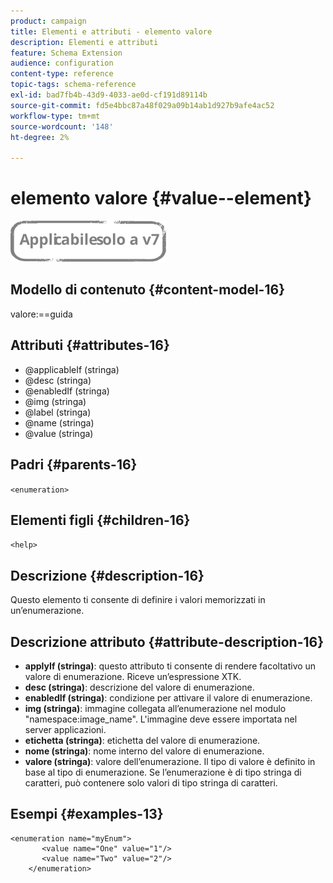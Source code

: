 ```yaml
---
product: campaign
title: Elementi e attributi - elemento valore
description: Elementi e attributi
feature: Schema Extension
audience: configuration
content-type: reference
topic-tags: schema-reference
exl-id: bad7fb4b-43d9-4033-ae0d-cf191d89114b
source-git-commit: fd5e4bbc87a48f029a09b14ab1d927b9afe4ac52
workflow-type: tm+mt
source-wordcount: '148'
ht-degree: 2%

---
```


# elemento valore {#value--element}

![](../../../assets/v7-only.svg)

## Modello di contenuto {#content-model-16}

valore:==guida

## Attributi {#attributes-16}

* @applicableIf (stringa)
* @desc (stringa)
* @enabledIf (stringa)
* @img (stringa)
* @label (stringa)
* @name (stringa)
* @value (stringa)

## Padri {#parents-16}

`<enumeration>`

## Elementi figli {#children-16}

`<help>`

## Descrizione {#description-16}

Questo elemento ti consente di definire i valori memorizzati in un’enumerazione.

## Descrizione attributo {#attribute-description-16}

* **applyIf (stringa)**: questo attributo ti consente di rendere facoltativo un valore di enumerazione. Riceve un’espressione XTK.
* **desc (stringa)**: descrizione del valore di enumerazione.
* **enabledIf (stringa)**: condizione per attivare il valore di enumerazione.
* **img (stringa)**: immagine collegata all’enumerazione nel modulo &quot;namespace:image_name&quot;. L&#39;immagine deve essere importata nel server applicazioni.
* **etichetta (stringa)**: etichetta del valore di enumerazione.
* **nome (stringa)**: nome interno del valore di enumerazione.
* **valore (stringa)**: valore dell’enumerazione. Il tipo di valore è definito in base al tipo di enumerazione. Se l’enumerazione è di tipo stringa di caratteri, può contenere solo valori di tipo stringa di caratteri.

## Esempi {#examples-13}

```
<enumeration name="myEnum">
       <value name="One" value="1"/>
       <value name="Two" value="2"/>
    </enumeration>
```

